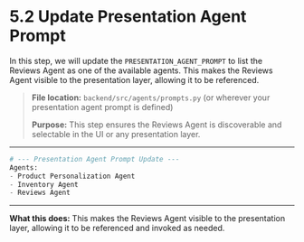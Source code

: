 # 5.2 Update Presentation Agent Prompt

In this step, we will update the `PRESENTATION_AGENT_PROMPT` to list the Reviews Agent as one of the available agents. This makes the Reviews Agent visible to the presentation layer, allowing it to be referenced.

> **File location:** `backend/src/agents/prompts.py` (or wherever your presentation agent prompt is defined)
> 
> **Purpose:** This step ensures the Reviews Agent is discoverable and selectable in the UI or any presentation layer.

---

```python
# --- Presentation Agent Prompt Update ---
Agents:
- Product Personalization Agent
- Inventory Agent
- Reviews Agent
```

---

**What this does:**
This makes the Reviews Agent visible to the presentation layer, allowing it to be referenced and invoked as needed.
